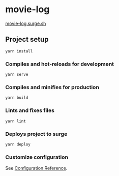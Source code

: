 # movie-log
[movie-log.surge.sh](https://movie-log.surge.sh/)

## Project setup
```
yarn install
```

### Compiles and hot-reloads for development
```
yarn serve
```

### Compiles and minifies for production
```
yarn build
```

### Lints and fixes files
```
yarn lint
```

### Deploys project to surge
```
yarn deploy
```

### Customize configuration
See [Configuration Reference](https://cli.vuejs.org/config/).